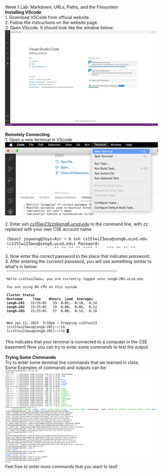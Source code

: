 Week 1 Lab: Markdown, URLs, Paths, and the Filesystem
<br>**Installing VScode**
<br> 1. Download VSCode from official website.
<br> 2. Follow the instructions on the website page.
<br> 3. Open VScode. It should look like the window below:
![Image](1.png)
<br>
<br>**Remotely Connecting**
<br> 1. Open a new terminal in VScode
![Image](2-1.png)
<br>
<br> 2. Enter *ssh cs15lwi23zz@ieng6.ucsd.edu* to the command line, with *zz* replaced with your own CSE account name.
![Image](2-2.png)
<br>
<br> 3. Now enter the correct password to the place that indicates *password\:*
<br> 4. After entering the correnct password, you will see something similar to what's in below:
![Image](2-3.png)
<br> This indicates that your terminal is connected to a computer in the CSE basement! Now you can try to enter some commands to test the output.
<br>
<br>**Trying Some Commands**
<br> Try to enter some terminal line commands that we learned in class.
<br> Some Examples of commands and outputs can be:
![Image](3.png)
<br> Feel free to enter more commands that you want to test!
<br>
<br>
